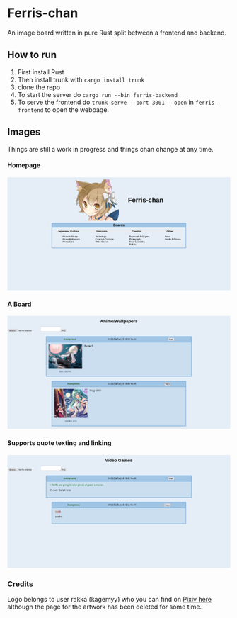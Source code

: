 # Ferris-chan
An image board written in pure Rust split between a frontend and backend.

## How to run
1. First install Rust
2. Then install trunk with `cargo install trunk`
3. clone the repo
4. To start the server do `cargo run --bin ferris-backend`
5. To serve the frontend do `trunk serve --port 3001 --open` in `ferris-frontend` to open the webpage.

## Images
Things are still a work in progress and things chan change at any time.
#### Homepage
![a picture of an anime character as the logo with boards beneath them.](screenshots/Home.png)
#### A Board
![the anime/wallpapers board with pictures of Touhou Characters](screenshots/Board.png)
#### Supports quote texting and linking
![an anonymous user complaining about Switch 2 prices and another user telling them to seethe](screenshots/Greentext-and-Linking.png)

### Credits
Logo belongs to user rakka (kagemyy) who you can find on [Pixiv here](https://www.pixiv.net/en/users/94880016) although the page for the artwork has been deleted for some time.
